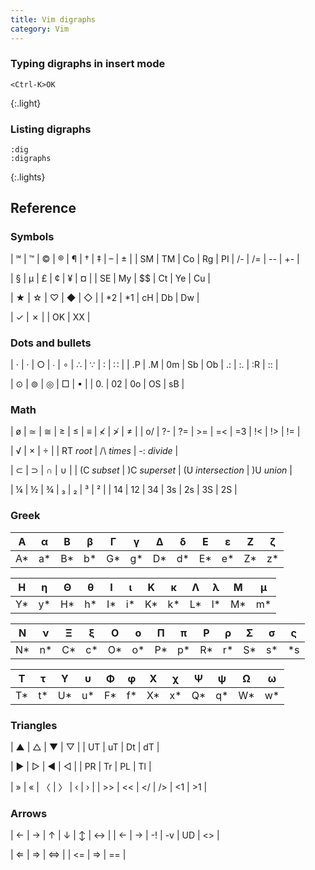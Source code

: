 ```yaml
---
title: Vim digraphs
category: Vim
---
```


### Typing digraphs in insert mode

```
<Ctrl-K>OK
```
{:.light}

### Listing digraphs


```
:dig
:digraphs
```
{:.lights}

## Reference

### Symbols

| ℠  | ™  | ©  | ®  | ¶  | †  | ‡  | &ndash; | ±  |
| SM | TM | Co | Rg | PI | /- | /= | --      | +- |

| §  | µ  | £  | ¢  | ¥  | ¤  |
| SE | My | $$ | Ct | Ye | Cu |

| ★  | ☆  | ♡  | ◆  | ◇  |
| *2 | *1 | cH | Db | Dw |

| ✓  | ✗  |
| OK | XX |

### Dots and bullets

| ⋅  | ·  | ○  | ∙  | ∘  | ∴  | ∵  | ∶  | ∷  |
| .P | .M | 0m | Sb | Ob | .: | :. | :R | :: |

| ⊙  | ⊚  | ◎   | □  | ▪  |
| 0. | 02 | 0o  | OS | sB |

### Math

| ø  | ≃  | ≅  | ≥  | ≤  | ≡  | ≮  | ≯  | ≠  |
| o/ | ?- | ?= | >= | =< | =3 | !< | !> | != |

| √         | ×          | ÷           |
| RT *root* | /\ *times* | -: *divide* |

| ⊂           | ⊃             | ∩                 | ∪          |
| (C *subset* | )C *superset* | (U *intersection* | )U *union* |

| ¼  | ½  | ¾  | ₃  | ₂  | ³  | ²  |
| 14 | 12 | 34 | 3s | 2s | 3S | 2S |

### Greek

| Α  | α  | Β  | β  | Γ  | γ  | Δ  | δ  | Ε  | ε  | Ζ  | ζ  |
|----|----|----|----|----|----|----|----|----|----|----|----|
| A* | a* | B* | b* | G* | g* | D* | d* | E* | e* | Z* | z* |

| Η  | η  | Θ  | θ  | Ι  | ι  | Κ  | κ  | Λ  | λ  | Μ  | μ  |
|----|----|----|----|----|----|----|----|----|----|----|----|
| Y* | y* | H* | h* | I* | i* | K* | k* | L* | l* | M* | m* |

| Ν  | ν  | Ξ  | ξ  | Ο  | ο  | Π  | π  | Ρ  | ρ  | Σ  | σ  | ς  |
|----|----|----|----|----|----|----|----|----|----|----|----|----|
| N* | n* | C* | c* | O* | o* | P* | p* | R* | r* | S* | s* | *s |

| Τ  | τ  | Υ  | υ  | Φ  | φ  | Χ  | χ  | Ψ  | ψ  | Ω  | ω  |
|----|----|----|----|----|----|----|----|----|----|----|----|
| T* | t* | U* | u* | F* | f* | X* | x* | Q* | q* | W* | w* |

### Triangles

| ▲  | △  | ▼  | ▽  |
| UT | uT | Dt | dT |

| ▶  | ▷  | ◀  | ◁  |
| PR | Tr | PL | Tl |

| »  | «  | 〈 | 〉 | ‹  | ›  |
| >> | << | </ | /> | <1 | >1 |

### Arrows

| ←  | →  | ↑  | ↓  | ↕ | ↔ |
| <- | -> | -! | -v | UD | <> |

| ⇐  | ⇒  | ⇔  |
| <= | => | == |

<style>
.all table tr td { text-align: center; }
.all table tr:first-child td { font-size: 1.3em; padding-bottom: 0; }
.all table tr:first-child+tr td { font-size: 0.9em; color: dodgerblue; border-top: 0; padding-top: 0; font-family: fira mono, monospace; }
.all table em { color: #aaa; font-size: 0.9em; font-style: normal; font-family: roboto, sans-serif; }
</style>

